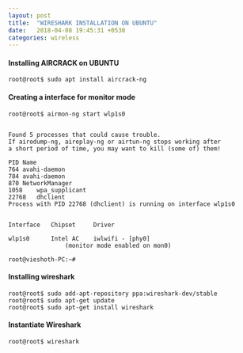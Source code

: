 ```yaml
---
layout: post
title:  "WIRESHARK INSTALLATION ON UBUNTU"
date:   2018-04-08 19:45:31 +0530
categories: wireless
---
```


#### Installing AIRCRACK on UBUNTU
```
root@root$ sudo apt install aircrack-ng
```

#### Creating a interface for monitor mode
```
root@root$ airmon-ng start wlp1s0


Found 5 processes that could cause trouble.
If airodump-ng, aireplay-ng or airtun-ng stops working after
a short period of time, you may want to kill (some of) them!

PID	Name
764	avahi-daemon
784	avahi-daemon
870	NetworkManager
1058	wpa_supplicant
22768	dhclient
Process with PID 22768 (dhclient) is running on interface wlp1s0


Interface	Chipset		Driver

wlp1s0		Intel AC	iwlwifi - [phy0]
				(monitor mode enabled on mon0)

root@vieshoth-PC:~# 

```

#### Installing wireshark
```
root@root$ sudo add-apt-repository ppa:wireshark-dev/stable
root@root$ sudo apt-get update
root@root$ sudo apt-get install wireshark

```

#### Instantiate Wireshark
```
root@root$ wireshark
```
